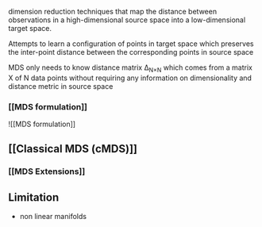 dimension reduction techniques that map the distance between observations in a high-dimensional source space into a low-dimensional target space. 

Attempts to learn a configuration of points in target space which preserves the inter-point distance between the corresponding points in source space

MDS only needs to know distance matrix ∆<sub>N×N</sub> which comes from a matrix X of N data points without requiring any information on dimensionality and distance metric in source space

### [[MDS formulation]]
![[MDS formulation]]

## [[Classical MDS (cMDS)]]

### [[MDS Extensions]]

## Limitation

- non linear manifolds 